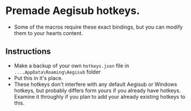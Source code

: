 # Premade Aegisub hotkeys. 
- Some of the macros require these exact bindings, but you can modify them to your hearts content.

## Instructions
- Make a backup of your own `hotkeys.json` file in `....AppData\Roaming\Aegisub` folder
- Put this in it's place.
- These hotkeys don't interfere with any default Aegisub or Windows hotkeys, but probably differs form yours if you already have hotkeys. Examine it throughly if you plan to add your already existing hotkeys to this.